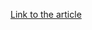 [Link to the article](https://threat.boutique/2025/09/part1-kernel-protection-preventive-mechanisms-in-linux-systems-and-methods-for-monitoring-them)
